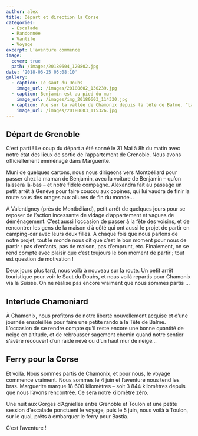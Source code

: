 ```yaml
---
author: alex
title: Départ et direction la Corse
categories:
  - Escalade
  - Randonnée
  - Vanlife
  - Voyage
excerpt: L'aventure commence
image:
  cover: true
  path: /images/20180604_120802.jpg
date: '2018-06-25 05:08:10'
gallery:
  - caption: Le saut du Doubs
    image_url: /images/20180602_130239.jpg
  - caption: Benjamin est au pied du mur
    image_url: /images/img_20180603_114330.jpg
  - caption: Vue sur la vallée de Chamonix depuis la tête de Balme. "La vue est belle."
    image_url: /images/20180603_115326.jpg
---
```

## Départ de Grenoble

C’est parti ! Le coup du départ a été sonné le 31 Mai à 8h du matin avec notre état des lieux de sortie de l’appartement de Grenoble. Nous avons officiellement emménagé dans Marguerite.

Muni de quelques cartons, nous nous dirigeons vers Montbéliard pour passer chez la maman de Benjamin, avec la voiture de Benjamin – qu’on laissera là-bas – et notre fidèle compagne. Alexandra fait au passage un petit arrêt à Genève pour faire coucou aux copines, qui lui vaudra de finir la route sous des orages aux allures de fin du monde… 

A Valentigney (près de Montbéliard), petit arrêt de quelques jours pour se reposer de l’action incessante de vidage d’appartement et vagues de déménagement. C’est aussi l’occasion de passer à la fête des voisins, et de rencontrer les gens de la maison d’à côté qui ont aussi le projet de partir en camping-car avec leurs deux filles. A chaque fois que nous parlons de notre projet, tout le monde nous dit que c’est le bon moment pour nous de partir : pas d’enfants, pas de maison, pas d’emprunt, etc. Finalement, on se rend compte avec plaisir que c’est toujours le bon moment de partir ; tout est question de motivation !

Deux jours plus tard, nous voilà à nouveau sur la route. Un petit arrêt touristique pour voir le Saut du Doubs, et nous voilà repartis pour Chamonix via la Suisse. On ne réalise pas encore vraiment que nous sommes partis …

## Interlude Chamoniard

À Chamonix, nous profitons de notre liberté nouvellement acquise et d’une journée ensoleillée pour faire une petite rando à la Tête de Balme. L’occasion de se rendre compte qu’il reste encore une bonne quantité de neige en altitude, et de rebrousser sagement chemin quand notre sentier s’avère recouvert d’un raide névé ou d’un haut mur de neige…

## Ferry pour la Corse

Et voilà. Nous sommes partis de Chamonix, et pour nous, le voyage commence vraiment. Nous sommes le 4 juin et l’aventure nous tend les bras. Marguerite marque 18 600 kilomètres – soit 3 844 kilomètres depuis que nous l’avons rencontrée. Ce sera notre kilomètre zéro. 

Une nuit aux Gorges d’Agnielles entre Grenoble et Toulon et une petite session d’escalade ponctuent le voyage, puis le 5 juin, nous voilà à Toulon, sur le quai, prêts à embarquer le ferry pour Bastia. 

C’est l’aventure !
